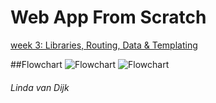 # Web App From Scratch


[week 3: Libraries, Routing, Data & Templating](http://linda2912.github.io/webAppFromScratch/week3)



##Flowchart
![Flowchart](http://linda2912.github.io/webAppFromScratch/week3/flowchart.png)
![Flowchart](http://linda2912.github.io/webAppFromScratch/week3/flowchart2.png)


###### Linda van Dijk